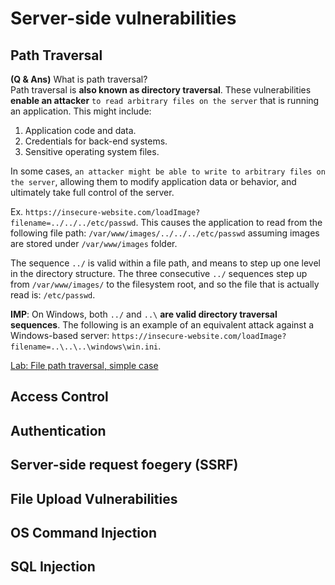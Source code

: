 # Server-side vulnerabilities

## Path Traversal

**(Q & Ans)** What is path traversal? <br>
Path traversal is **also known as directory traversal**. These vulnerabilities **enable an attacker** `to read arbitrary files on the server` that is running an application. This might include:
  1.  Application code and data.
  2.  Credentials for back-end systems.
  3.  Sensitive operating system files.</br>

In some cases, `an attacker might be able to write to arbitrary files on the server`, allowing them to modify application data or behavior, and ultimately take full control of the server.

Ex. `https://insecure-website.com/loadImage?filename=../../../etc/passwd`. This causes the application to read from the following file path: `/var/www/images/../../../etc/passwd` assuming images are stored under `/var/www/images` folder.

The sequence `../` is valid within a file path, and means to step up one level in the directory structure. The three consecutive `../` sequences step up from `/var/www/images/` to the filesystem root, and so the file that is actually read is: `/etc/passwd`.

**IMP**: On Windows, both `../` and `..\` **are valid directory traversal sequences**. The following is an example of an equivalent attack against a Windows-based server: `https://insecure-website.com/loadImage?filename=..\..\..\windows\win.ini`.

[Lab: File path traversal, simple case](https://github.com/Lord-Edward/Web-Security-Academy-Learning-Paths/blob/main/00.%20Lab%20Files/Lab%3A%20File%20path%20traversal%2C%20simple%20case.md)

## Access Control

## Authentication

## Server-side request foegery (SSRF)

## File Upload Vulnerabilities

## OS Command Injection

## SQL Injection
